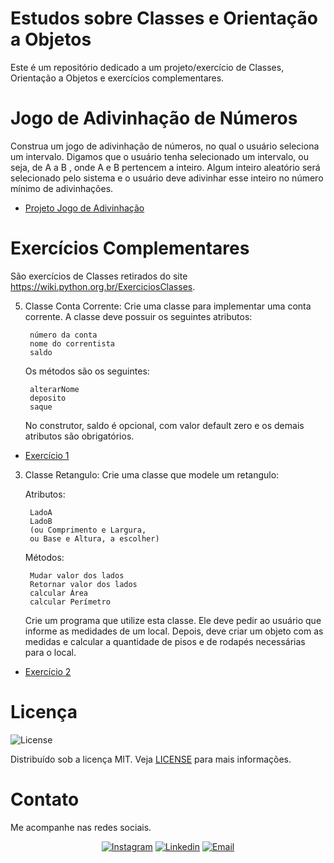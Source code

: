 # Estudos sobre Classes e Orientação a Objetos

Este é um repositório dedicado a um projeto/exercício de Classes, Orientação a Objetos e exercícios complementares.

# Jogo de Adivinhação de Números

Construa um jogo de adivinhação de números, no qual o usuário seleciona um intervalo.
Digamos que o usuário tenha selecionado um intervalo, ou seja, de A a B , onde A e B
pertencem a inteiro.
Algum inteiro aleatório será selecionado pelo sistema e o usuário deve adivinhar esse
inteiro no número mínimo de adivinhações.

* [Projeto Jogo de Adivinhação](src/main.py)

<!-- EXERCÍCIOS COMPLEMENTARES -->

# Exercícios Complementares

São exercícios de Classes retirados do site https://wiki.python.org.br/ExerciciosClasses.

5. Classe Conta Corrente: Crie uma classe para implementar uma conta corrente.
A classe deve possuir os seguintes atributos:

        número da conta
        nome do correntista
        saldo

    Os métodos são os seguintes:

        alterarNome
        deposito
        saque

    No construtor, saldo é opcional,
    com valor default zero e os demais atributos são obrigatórios.

* [Exercício 1](exercicios/ex1.py)

3. Classe Retangulo: Crie uma classe que modele um retangulo:

    Atributos:

        LadoA
        LadoB 
        (ou Comprimento e Largura,
        ou Base e Altura, a escolher)

    Métodos:

        Mudar valor dos lados
        Retornar valor dos lados
        calcular Área
        calcular Perímetro

    Crie um programa que utilize esta classe. Ele deve pedir ao usuário que informe
    as medidades de um local. Depois, deve criar um objeto com as medidas e calcular
    a quantidade de pisos e de rodapés necessárias para o local.

* [Exercício 2](exercicios/ex2.py)

# Licença

<img alt="License" src="https://img.shields.io/badge/license-MIT-%2304D361?color=rgb(89,101,224)">

Distribuído sob a licença MIT. Veja [LICENSE](LICENSE) para mais informações.

# Contato

Me acompanhe nas redes sociais.

<p align="center">


  <a href="https://www.instagram.com/ddavimig/" target="_blank" >
    <img alt="Instagram" src="https://img.shields.io/badge/-Instagram-ff2b8e?logo=Instagram&logoColor=white"></a>

  <a href="https://www.linkedin.com/in/davimss/" target="_blank" >
    <img alt="Linkedin" src="https://img.shields.io/badge/-Linkedin-blue?logo=Linkedin&logoColor=white"></a>

  <a href="mailto:davi00msantos@gmail.com" target="_blank" >
    <img alt="Email" src="https://img.shields.io/badge/-Email-c14438?logo=Gmail&logoColor=white"></a>

</p>
